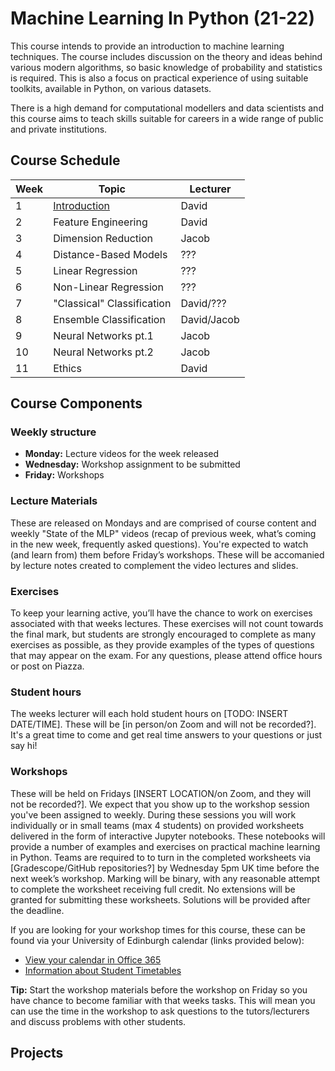 # Machine Learning In Python (21-22)

This course intends to provide an introduction to machine learning techniques. The course includes discussion on the theory and ideas behind various modern algorithms, so basic knowledge of probability and statistics is required. This is also a focus on practical experience of using suitable toolkits, available in Python, on various datasets.

There is a high demand for computational modellers and data scientists and this course aims to teach skills suitable for careers in a wide range of public and private institutions.

## Course Schedule

| Week | Topic                                  | Lecturer    |
|------|----------------------------------------|-------------|
|  1   | <a href="week1.html">Introduction</a>  | David       |
|  2   | Feature Engineering                    | David       |
|  3   | Dimension Reduction                    | Jacob       |
|  4   | Distance-Based Models                  | ???         |
|  5   | Linear Regression                      | ???         |
|  6   | Non-Linear Regression                  | ???         |
|  7   | "Classical" Classification             | David/???   |
|  8   | Ensemble Classification                | David/Jacob |
|  9   | Neural Networks pt.1                   | Jacob       |
|  10  | Neural Networks pt.2                   | Jacob       |
|  11  | Ethics                                 | David       |

## Course Components
### Weekly structure
- __Monday:__ Lecture videos for the week released
- __Wednesday:__ Workshop assignment to be submitted
- __Friday:__ Workshops

### Lecture Materials
These are released on Mondays and are comprised of course content and weekly "State of the MLP" videos (recap of previous week, what’s coming in the new week, frequently asked questions). You're expected to watch (and learn from) them before Friday’s workshops. These will be accomanied by lecture notes created to complement the video lectures and slides.

### Exercises
To keep your learning active, you’ll have the chance to work on exercises associated with that weeks lectures. These exercises will not count towards the final mark, but students are strongly encouraged to complete as many exercises as possible, as they provide examples of the types of questions that may appear on the exam.  For any questions, please attend office hours or post on Piazza.

### Student hours
The weeks lecturer will each hold student hours on [TODO: INSERT DATE/TIME]. These will be [in person/on Zoom and will not be recorded?]. It's a great time to come and get real time answers to your questions or just say hi!

### Workshops
These will be held on Fridays [INSERT LOCATION/on Zoom, and they will not be recorded?]. We expect that you show up to the workshop session you've been assigned to weekly. During these sessions you will work individually or in small teams (max 4 students) on provided worksheets delivered in the form of interactive Jupyter notebooks. These notebooks will provide a number of examples and exercises on practical machine learning in Python. Teams are required to to turn in the completed worksheets via [Gradescope/GitHub repositories?] by Wednesday 5pm UK time before the next week’s workshop. Marking will be binary, with any reasonable attempt to complete the worksheet receiving full credit. No extensions will be granted for submitting these worksheets. Solutions will be provided after the deadline.

If you are looking for your workshop times for this course, these can be found via your University of Edinburgh calendar (links provided below):
- [View your calendar in Office 365](https://edadfed.ed.ac.uk/adfs/ls/?RedirectToIdentityProvider=https%3a%2f%2fidp.ed.ac.uk%2fshibboleth&username=&wa=wsignin1.0&wtrealm=urn%3afederation%3aMicrosoftOnline&wctx=wa%3Dwsignin1.0%26whr%3Dhttps:%252f%252fedadfed.ed.ac.uk%252fadfs%252fls%26wreply%3dhttps:%252f%252foutlook.com%252fowa%252f%253frealm%253ded.ac.uk%2526path%253d%252fcalendar%252fview%252fWorkWeek)
- [Information about Student Timetables](https://edin.ac/student-timetables)

__Tip:__ Start the workshop materials before the workshop on Friday so you have chance to become familiar with that weeks tasks. This will mean you can use the time in the workshop to ask questions to the tutors/lecturers and discuss problems with other students.

## Projects
